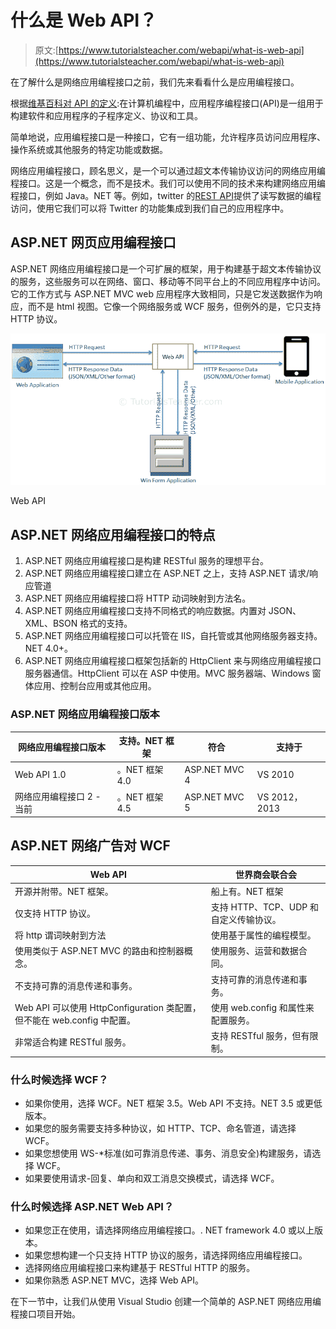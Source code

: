 # 什么是 Web API？

> 原文:[https://www.tutorialsteacher.com/webapi/what-is-web-api](https://www.tutorialsteacher.com/webapi/what-is-web-api)

在了解什么是网络应用编程接口之前，我们先来看看什么是应用编程接口。

根据[维基百科对 API 的定义](https://en.wikipedia.org/wiki/Application_programming_interface):在计算机编程中，应用程序编程接口(API)是一组用于构建软件和应用程序的子程序定义、协议和工具。

简单地说，应用编程接口是一种接口，它有一组功能，允许程序员访问应用程序、操作系统或其他服务的特定功能或数据。

网络应用编程接口，顾名思义，是一个可以通过超文本传输协议访问的网络应用编程接口。这是一个概念，而不是技术。我们可以使用不同的技术来构建网络应用编程接口，例如 Java。NET 等。例如，twitter 的[REST API](https://dev.twitter.com/rest/public)提供了读写数据的编程访问，使用它我们可以将 Twitter 的功能集成到我们自己的应用程序中。

## ASP.NET 网页应用编程接口

ASP.NET 网络应用编程接口是一个可扩展的框架，用于构建基于超文本传输协议的服务，这些服务可以在网络、窗口、移动等不同平台上的不同应用程序中访问。它的工作方式与 ASP.NET MVC web 应用程序大致相同，只是它发送数据作为响应，而不是 html 视图。它像一个网络服务或 WCF 服务，但例外的是，它只支持 HTTP 协议。

[![](img/aad2ca99585020bd910d406b85a02b05.png)](../../Content/images/webapi/webapi-overview.png)

Web API



## ASP.NET 网络应用编程接口的特点

1.  ASP.NET 网络应用编程接口是构建 RESTful 服务的理想平台。
2.  ASP.NET 网络应用编程接口建立在 ASP.NET 之上，支持 ASP.NET 请求/响应管道
3.  ASP.NET 网络应用编程接口将 HTTP 动词映射到方法名。
4.  ASP.NET 网络应用编程接口支持不同格式的响应数据。内置对 JSON、XML、BSON 格式的支持。
5.  ASP.NET 网络应用编程接口可以托管在 IIS，自托管或其他网络服务器支持。NET 4.0+。
6.  ASP.NET 网络应用编程接口框架包括新的 HttpClient 来与网络应用编程接口服务器通信。HttpClient 可以在 ASP 中使用。MVC 服务器端、Windows 窗体应用、控制台应用或其他应用。

### ASP.NET 网络应用编程接口版本

| 网络应用编程接口版本 | 支持。NET 框架 | 符合 | 支持于 |
| --- | --- | --- | --- |
| Web API 1.0 | 。NET 框架 4.0 | ASP.NET MVC 4 | VS 2010 |
| 网络应用编程接口 2 -当前 | 。NET 框架 4.5 | ASP.NET MVC 5 | VS 2012，2013 |

## ASP.NET 网络广告对 WCF

| Web API | 世界商会联合会 |
| --- | --- |
| 开源并附带。NET 框架。 | 船上有。NET 框架 |
| 仅支持 HTTP 协议。 | 支持 HTTP、TCP、UDP 和自定义传输协议。 |
| 将 http 谓词映射到方法 | 使用基于属性的编程模型。 |
| 使用类似于 ASP.NET MVC 的路由和控制器概念。 | 使用服务、运营和数据合同。 |
| 不支持可靠的消息传递和事务。 | 支持可靠的消息传递和事务。 |
| Web API 可以使用 HttpConfiguration 类配置，但不能在 web.config 中配置。 | 使用 web.config 和属性来配置服务。 |
| 非常适合构建 RESTful 服务。 | 支持 RESTful 服务，但有限制。 |

### 什么时候选择 WCF？

*   如果你使用，选择 WCF。NET 框架 3.5。Web API 不支持。NET 3.5 或更低版本。
*   如果您的服务需要支持多种协议，如 HTTP、TCP、命名管道，请选择 WCF。
*   如果您想使用 WS-*标准(如可靠消息传递、事务、消息安全)构建服务，请选择 WCF。
*   如果要使用请求-回复、单向和双工消息交换模式，请选择 WCF。

### 什么时候选择 ASP.NET Web API？

*   如果您正在使用，请选择网络应用编程接口。. NET framework 4.0 或以上版本。
*   如果您想构建一个只支持 HTTP 协议的服务，请选择网络应用编程接口。
*   选择网络应用编程接口来构建基于 RESTful HTTP 的服务。
*   如果你熟悉 ASP.NET MVC，选择 Web API。

在下一节中，让我们从使用 Visual Studio 创建一个简单的 ASP.NET 网络应用编程接口项目开始。